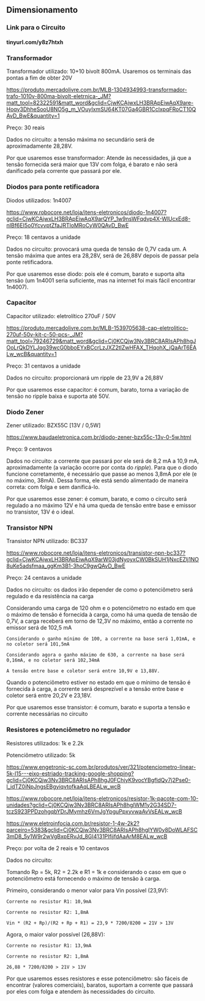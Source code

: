 ## Dimensionamento

### 

### Link para o Circuito

#### 

#### tinyurl.com/y8z7htxh

### 

### Transformador

Transformador utilizado: 10+10 bivolt 800mA. Usaremos os terminais das pontas a fim de obter 20V

https://produto.mercadolivre.com.br/MLB-1304934993-transformador-trafo-1010v-800ma-bivolt-eletrnica-_JM?matt_tool=82322591&matt_word&gclid=CjwKCAjwxLH3BRApEiwAqX9are-Hoqy3DhheSooU8NO5g_m_VOuyIxmSU64KT07Ga4GBR1CclxpqFRoCT10QAvD_BwE&quantity=1

Preço: 30 reais

Dados no circuito: a tensão máxima no secundário será de aproximadamente 28,28V.

Por que usaremos esse transformador: Atende às necessidades, já que a tensão fornecida será maior que 13V com folga, é barato e não será  danificado pela corrente que passará por ele.

### 

### Diodos para ponte retificadora

Diodos utilizados: 1n4007

https://www.robocore.net/loja/itens-eletronicos/diodo-1n4007?gclid=CjwKCAjwxLH3BRApEiwAqX9arQYP_1w9nsWFqdvp4X-WlUcxEd8-nIBf6EI5o0YcvvptZfaJRTloMRoCyW0QAvD_BwE

Preço: 18 centavos a unidade

Dados no circuito: provocará uma queda de tensão de 0,7V cada um. A  tensão máxima que antes era 28,28V, será de 26,88V depois de passar pela ponte retificadora.

Por que usaremos esse diodo: pois ele é comum, barato e suporta alta  tensão (um 1n4001 seria suficiente, mas na internet foi mais fácil  encontrar 1n4007).

### 

### Capacitor

Capacitor utilizado: eletrolítico 270uF / 50V

https://produto.mercadolivre.com.br/MLB-1539705638-cap-eletrolitico-270uf-50v-kit-c-50-pcs-_JM?matt_tool=79246729&matt_word&gclid=Cj0KCQjw3Nv3BRC8ARIsAPh8hgJOoLrQkDYLJqg39wcG0bboEYxBCcrLzJXZ2tlZwHFAX_THqohX_jQaArT6EALw_wcB&quantity=1

Preço: 31 centavos a unidade

Dados no circuito: proporcionará um ripple de 23,9V a 26,88V

Por que usaremos esse capacitor: é comum, barato, torna a variação de tensão no ripple baixa e suporta até 50V.

### 

### Diodo Zener

Zener utilizado: BZX55C [13V / 0,5W]

https://www.baudaeletronica.com.br/diodo-zener-bzx55c-13v-0-5w.html

Preço: 9 centavos

Dados no circuito: a corrente que passará por ele será de 8,2 mA a 10,9 mA, aproximadamente (a variação ocorre por conta do *ripple*). Para que o diodo funcione corretamente, é necessário que passe ao menos 3,8mA por ele (e no máximo, 38mA). Dessa forma, ele está sendo  alimentado de maneira correta: com folga e sem danificá-lo.

Por que usaremos esse zener: é comum, barato, e como o circuito será  regulado a no máximo 12V e há uma queda de tensão entre base e emissor  no transistor, 13V é o ideal.

### 

### Transistor NPN

Transistor NPN utilizado: BC337

https://www.robocore.net/loja/itens-eletronicos/transistor-npn-bc337?gclid=CjwKCAjwxLH3BRApEiwAqX9arW03jdNyoyxCW0BkSUH1jNxcEZlj1NO8uKe5adsfmaa_ggKm3B1-3hoC9gwQAvD_BwE

Preço: 24 centavos a unidade

Dados no circuito: os dados irão depender de como o potenciômetro será regulado e da resistência na carga

Considerando uma carga de 120 ohm e o potenciômetro no estado em que o máximo de tensão é fornecida à carga, como há uma queda de tensão de  0,7V, a carga receberá em torno de 12,3V no máximo, então a corrente no  emissor será de 102,5 mA

```
Considerando o ganho mínimo de 100, a corrente na base será 1,01mA, e no coletor será 101,5mA

Considerando agora o ganho máximo de 630, a corrente na base será 0,16mA, e no coletor será 102,34mA

A tensão entre base e coletor será entre 10,9V e 13,88V.
```

Quando o potenciômetro estiver no estado em que o mínimo de tensão é  fornecida à carga, a corrente será desprezível e a tensão entre base e  coletor será entre 20,2V e 23,18V.

Por que usaremos esse transistor: é comum, barato e suporta a tensão e corrente necessárias no circuito

### 

### Resistores e potenciômetro no regulador

Resistores utilizados: 1k e 2.2k

Potenciômetro utilizado: 5k

https://www.engetronic-sc.com.br/produtos/ver/321/potenciometro-linear-5k-l15---eixo-estriado-tracking-google-shopping?gclid=Cj0KCQjw3Nv3BRC8ARIsAPh8hgJ0FChjyK9vocYBgfldQy7j2Pse0-l_idTZ0iNpJngsEBgyiqvtofkaAqLBEALw_wcB

https://www.robocore.net/loja/itens-eletronicos/resistor-1k-pacote-com-10-unidades?gclid=Cj0KCQjw3Nv3BRC8ARIsAPh8hgIWM1y2G34SD7-tczS923PPDzohgqbYDrJMymhz6VmJgYpguPpxyvwaAvVsEALw_wcB

https://www.eletroinfocia.com.br/resistor-1-4w-2k2?parceiro=5383&gclid=Cj0KCQjw3Nv3BRC8ARIsAPh8hgIYW0y8DoWLAFSC3mD8_5y1W9r2wVgBxpERvJd_8GI4131PIfijfdAaArM8EALw_wcB

Preço: por volta de 2 reais e 10 centavos

Dados no circuito:

Tomando Rp = 5k, R2 = 2.2k e R1 = 1k e considerando o caso em que o potenciômetro está fornecendo o máximo de tensão à carga.

Primeiro, considerando o menor valor para Vin possível (23,9V):

```
Corrente no resistor R1: 10,9mA

Corrente no resistor R2: 1,8mA

Vin * (R2 + Rp)/(R2 + Rp + R1) = 23,9 * 7200/8200 = 21V > 13V
```

Agora, o maior valor possível (26,88V):

```
Corrente no resistor R1: 13,9mA

Corrente no resistor R2: 1,8mA

26,88 * 7200/8200 > 21V > 13V
```

Por que usaremos esses resistores e esse potenciômetro: são fáceis de encontrar (valores comerciais), baratos, suportam a corrente que  passará por eles com folga e atendem às necessidades do circuito.